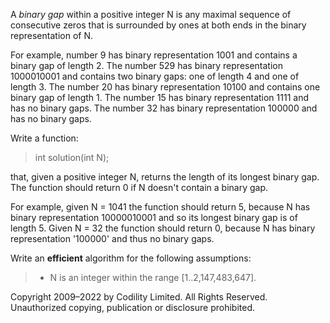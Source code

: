 
A  _binary gap_  within a positive integer N is any maximal sequence of consecutive zeros that is surrounded by ones at both ends in the binary representation of N.

For example, number 9 has binary representation  1001  and contains a binary gap of length 2. The number 529 has binary representation  1000010001  and contains two binary gaps: one of length 4 and one of length 3. The number 20 has binary representation  10100  and contains one binary gap of length 1. The number 15 has binary representation  1111  and has no binary gaps. The number 32 has binary representation  100000  and has no binary gaps.

Write a function:

> int solution(int N);

that, given a positive integer N, returns the length of its longest binary gap. The function should return 0 if N doesn't contain a binary gap.

For example, given N = 1041 the function should return 5, because N has binary representation  10000010001  and so its longest binary gap is of length 5. Given N = 32 the function should return 0, because N has binary representation '100000' and thus no binary gaps.

Write an  ****efficient****  algorithm for the following assumptions:

> -   N is an integer within the range [1..2,147,483,647].

Copyright 2009–2022 by Codility Limited. All Rights Reserved. Unauthorized copying, publication or disclosure prohibited.
